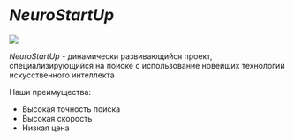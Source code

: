 # *NeuroStartUp*
![](https://netology-code.github.io/git-homeworks/introduction/assets/logo.png)

*NeuroStartUp*  - динамически развивающийся проект, специализирующийся на поиске с использование новейших технологий искусственного интеллекта


Наши преимущества:
* Высокая точность поиска
* Высокая скорость
* Низкая цена 
